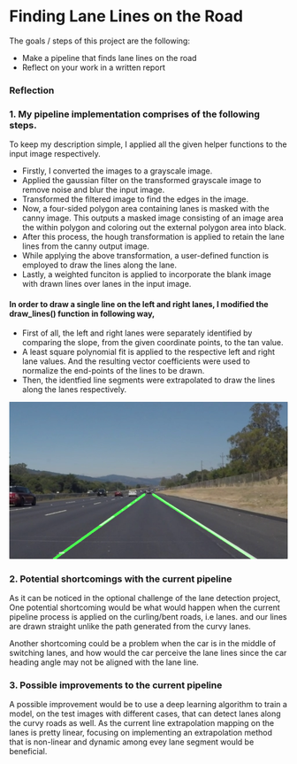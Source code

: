 # **Finding Lane Lines on the Road** 

The goals / steps of this project are the following:
* Make a pipeline that finds lane lines on the road
* Reflect on your work in a written report


### Reflection

### 1. My pipeline implementation comprises of the following steps.

To keep my description simple, I applied all the given helper functions to the input image respectively.
* Firstly, I converted the images to a grayscale image.
* Applied the gaussian filter on the transformed grayscale image to remove noise and blur the input image.
* Transformed the filtered image to find the edges in the image.
* Now, a four-sided polygon area containing lanes is masked with the canny image. This outputs a masked image consisting of an image area the within polygon and coloring out the external polygon area into black.
* After this process, the hough transformation is applied to retain the lane lines from the canny output image.
* While applying the above transformation, a user-defined function is employed to draw the lines along the lane.
* Lastly, a weighted funciton is applied to incorporate the blank image with drawn lines over lanes in the input image.

#### In order to draw a single line on the left and right lanes, I modified the draw_lines() function in following way,
* First of all, the left and right lanes were separately identified by comparing the slope, from the given coordinate points, to the tan value.
* A least square polynomial fit is applied to the respective left and right lane values. And the resulting vector coefficients were used to normalize the end-points of the lines to be drawn.
* Then, the identfied line segments were extrapolated to draw the lines along the lanes respectively.

![](test_image_output/solidWhiteRight.jpg)

### 2. Potential shortcomings with the current pipeline

As it can be noticed in the optional challenge of the lane detection project,
One potential shortcoming would be what would happen when the current pipeline process is applied on the curling/bent roads, i.e lanes. and our lines are drawn straight unlike the path generated from the curvy lanes.

Another shortcoming could be a problem when the car is in the middle of switching lanes, and how would the car perceive the lane lines since the car heading angle may not be aligned with the lane line.


### 3. Possible improvements to the current pipeline

A possible improvement would be to use a deep learning algorithm to train a model, on the test images with different cases, that can detect lanes along the curvy roads as well.
As the current line extrapolation mapping on the lanes is pretty linear, focusing on implementing an extrapolation method that is non-linear and dynamic among evey lane segment would be beneficial.
